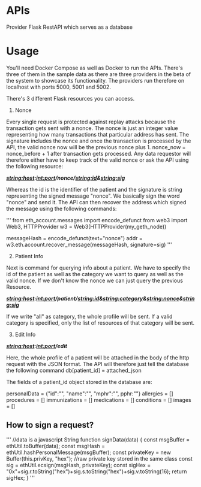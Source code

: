 # APIs
Provider Flask RestAPI which serves as a database

# Usage
You'll need Docker Compose as well as Docker to run the APIs. There's three of them in the sample data as there are three providers in the beta of the system to showcase its functionality. The providers run therefore on localhost with ports 5000, 5001 and 5002.

There's 3 different Flask resources you can access.

1) Nonce

Every single request is protected against replay attacks because the transaction gets sent with a nonce. The nonce is just an integer value representing how many transactions that particular address has sent. The signature includes the nonce and once the transaction is processed by the API, the valid nonce now will be the previous nonce plus 1. nonce_now = nonce_before + 1 after transaction gets processed. Any data requestor will therefore either have to keep track of the valid nonce or ask the API using the following resource:

***<string:host>:<int:port>/nonce/<string:id>&<string:sig>***

Whereas the id is the identifier of the patient and the signature is string representing the signed message "nonce". We basically sign the word "nonce" and send it. The API can then recover the address which signed the message using the following commands:

'''
from eth_account.messages import encode_defunct
from web3 import Web3, HTTPProvider
w3 = Web3(HTTPProvider(my_geth_node))

messageHash = encode_defunct(text="nonce")
addr = w3.eth.account.recover_message(messageHash, signature=sig)
'''

2) Patient Info

Next is command for querying info about a patient. We have to specify the id of the patient as well as the category we want to query as well as the valid nonce. If we don't know the nonce we can just query the previous Resource.

***<string:host>:<int:port>/patient/<string:id>&<string:category>&<string:nonce>&<string:sig>***

If we write "all" as category, the whole profile will be sent.
If a valid category is specified, only the list of resources of that category will be sent.

3) Edit Info

***<string:host>:<int:port>/edit***

Here, the whole profile of a patient will be attached in the body of the http request with the JSON format. The API will therefore just tell the database the following command db[patient_id] = attached_json

The fields of a patient_id object stored in the database are:

personalData = {"id":"", "name":"", "mphr":"", pphr:""}
allergies = []
procedures = []
immunizations = []
medications = []
conditions = []
images = []

## How to sign a request?

'''
//data is a javascript String
function signData(data) {
    const msgBuffer = ethUtil.toBuffer(data);
		const msgHash = ethUtil.hashPersonalMessage(msgBuffer);
		const privateKey = new Buffer(this.privKey, "hex"); //raw private key stored in the same class
		const sig = ethUtil.ecsign(msgHash, privateKey);
		const sigHex = "0x"+sig.r.toString("hex")+sig.s.toString("hex")+sig.v.toString(16);
    return sigHex;
}
'''


